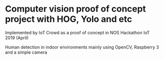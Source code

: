 # Computer vision proof of concept project with HOG, Yolo and etc

Implemented by IoT Crowd as a proof of concept in NOS Hackathon IoT 2019 (April)

Human detection in indoor environments mainly using OpenCV, Raspberry 3 and a simple camera
